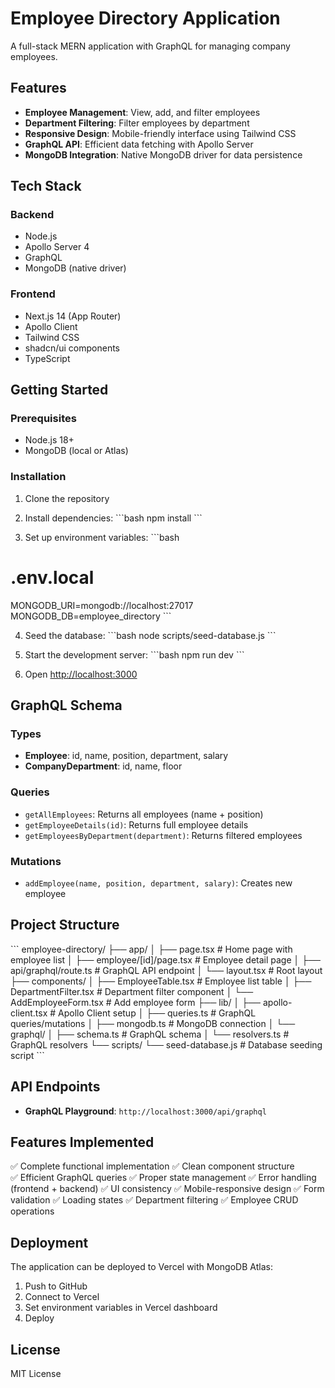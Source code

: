 # Employee Directory Application

A full-stack MERN application with GraphQL for managing company employees.

## Features

- **Employee Management**: View, add, and filter employees
- **Department Filtering**: Filter employees by department
- **Responsive Design**: Mobile-friendly interface using Tailwind CSS
- **GraphQL API**: Efficient data fetching with Apollo Server
- **MongoDB Integration**: Native MongoDB driver for data persistence

## Tech Stack

### Backend
- Node.js
- Apollo Server 4
- GraphQL
- MongoDB (native driver)

### Frontend
- Next.js 14 (App Router)
- Apollo Client
- Tailwind CSS
- shadcn/ui components
- TypeScript

## Getting Started

### Prerequisites
- Node.js 18+
- MongoDB (local or Atlas)

### Installation

1. Clone the repository
2. Install dependencies:
\`\`\`bash
npm install
\`\`\`

3. Set up environment variables:
\`\`\`bash
# .env.local
MONGODB_URI=mongodb://localhost:27017
MONGODB_DB=employee_directory
\`\`\`

4. Seed the database:
\`\`\`bash
node scripts/seed-database.js
\`\`\`

5. Start the development server:
\`\`\`bash
npm run dev
\`\`\`

6. Open [http://localhost:3000](http://localhost:3000)

## GraphQL Schema

### Types
- **Employee**: id, name, position, department, salary
- **CompanyDepartment**: id, name, floor

### Queries
- `getAllEmployees`: Returns all employees (name + position)
- `getEmployeeDetails(id)`: Returns full employee details
- `getEmployeesByDepartment(department)`: Returns filtered employees

### Mutations
- `addEmployee(name, position, department, salary)`: Creates new employee

## Project Structure

\`\`\`
employee-directory/
├── app/
│   ├── page.tsx                 # Home page with employee list
│   ├── employee/[id]/page.tsx   # Employee detail page
│   ├── api/graphql/route.ts     # GraphQL API endpoint
│   └── layout.tsx               # Root layout
├── components/
│   ├── EmployeeTable.tsx        # Employee list table
│   ├── DepartmentFilter.tsx     # Department filter component
│   └── AddEmployeeForm.tsx      # Add employee form
├── lib/
│   ├── apollo-client.tsx        # Apollo Client setup
│   ├── queries.ts               # GraphQL queries/mutations
│   ├── mongodb.ts               # MongoDB connection
│   └── graphql/
│       ├── schema.ts            # GraphQL schema
│       └── resolvers.ts         # GraphQL resolvers
└── scripts/
    └── seed-database.js         # Database seeding script
\`\`\`

## API Endpoints

- **GraphQL Playground**: `http://localhost:3000/api/graphql`

## Features Implemented

✅ Complete functional implementation
✅ Clean component structure  
✅ Efficient GraphQL queries
✅ Proper state management
✅ Error handling (frontend + backend)
✅ UI consistency
✅ Mobile-responsive design
✅ Form validation
✅ Loading states
✅ Department filtering
✅ Employee CRUD operations

## Deployment

The application can be deployed to Vercel with MongoDB Atlas:

1. Push to GitHub
2. Connect to Vercel
3. Set environment variables in Vercel dashboard
4. Deploy

## License

MIT License
